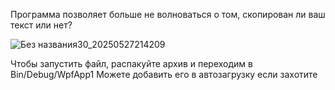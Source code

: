 Программа позволяет больше не волноваться о том, скопирован ли ваш текст или нет?

![Без названия30_20250527214209](https://github.com/user-attachments/assets/55c2fa41-0942-4758-a15b-2e1678eb8d1e)


Чтобы запустить файл, распакуйте архив и переходим в Bin/Debug/WpfApp1
Можете добавить его в автозагрузку если захотите
